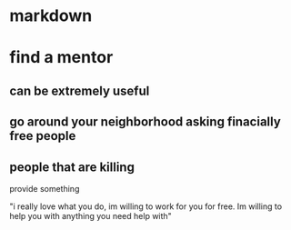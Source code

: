 # markdown

# find a mentor

## can be extremely useful

## go around your neighborhood asking finacially free people 

## people that are killing 

provide something

"i really love what you do, im willing to work for you for free. Im willing to help you with anything you need help with"
